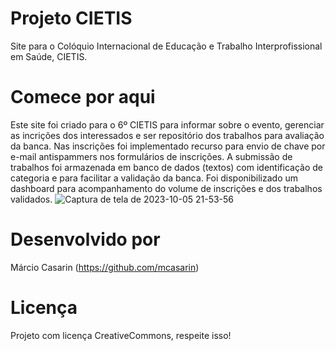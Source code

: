 # Projeto CIETIS
Site para o Colóquio Internacional de Educação e Trabalho Interprofissional em Saúde, CIETIS.

# Comece por aqui
Este site foi criado para o 6º CIETIS para informar sobre o evento, gerenciar as incrições dos interessados e ser repositório dos trabalhos para avaliação da banca.
Nas inscrições foi implementado recurso para envio de chave por e-mail antispammers nos formulários de inscrições.
A submissão de trabalhos foi armazenada em banco de dados (textos) com identificação de categoria e para facilitar a validação da banca.
Foi disponibilizado um dashboard para acompanhamento do volume de inscrições e dos trabalhos validados.
![Captura de tela de 2023-10-05 21-53-56](https://github.com/mcasarin/CIETIS/assets/10744257/6b18e60b-5458-4317-863b-368bc0904a7d)

# Desenvolvido por
Márcio Casarin (https://github.com/mcasarin)

# Licença
Projeto com licença CreativeCommons, respeite isso!

